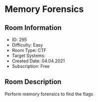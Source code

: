 ﻿# Memory Forensics

## Room Information
- ID: 295
- Difficulty: Easy
- Room Type: CTF
- Target Systems: 
- Created Date: 04.04.2021
- Subscription: Free

## Room Description
Perform memory forensics to find the flags
